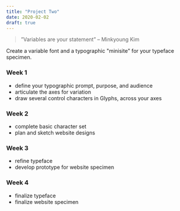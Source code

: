 ```yaml
---
title: "Project Two"
date: 2020-02-02
draft: true
---
```


> ”Variables are your statement”
– Minkyoung Kim

Create a variable font and a typographic "minisite" for your typeface specimen.

### Week 1

* define your typographic prompt, purpose, and audience
* articulate the axes for variation
* draw several control characters in Glyphs, across your axes

### Week 2

* complete basic character set
* plan and sketch website designs

### Week 3

* refine typeface
* develop prototype for website specimen

### Week 4

* finalize typeface
* finalize website specimen

